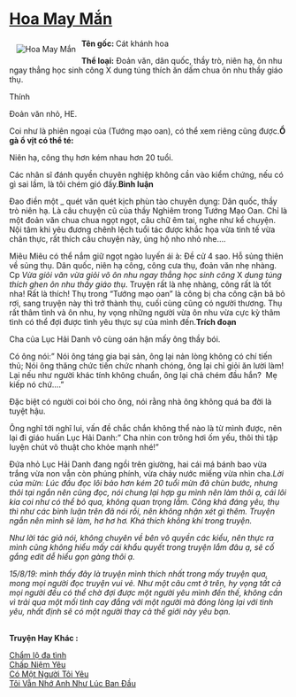 <a href="https://utruyen.com/hoa-may-man/19451/" title="Hoa May Mắn"><h1>Hoa May Mắn</h1></a><div style="display:table"><img align="right" style="float: left; padding: 10px;" src="https://utruyen.com/images/story/200x260/hoa-may-man.jpg" alt="Hoa May Mắn"><b>Tên gốc: </b>Cát khánh hoa<p></p><b>Thể loại:</b> Đoản văn, dân quốc, thầy trò, niên hạ, ôn nhu ngay thẳng học sinh công X dung túng thích ăn dấm chua ôn nhu thầy giáo thụ.<p></p>Thính<p></p>Đoản văn nhỏ, HE.<p></p>Coi như là phiên ngoại của (Tướng mạo oan), có thể xem riêng cũng được.<b>Ổ gà ổ vịt có thể té:</b><p></p>Niên hạ, công thụ hơn kém nhau hơn 20 tuổi.<p></p>Các nhân sĩ đánh quyền chuyên nghiệp không cần vào kiểm chứng, nếu có gì sai lầm, là tôi chém gió đấy.<b>Bình luận</b><p></p>Đao điền một _ quét văn quét kịch phùn tào chuyên dụng: Dân quốc, thầy trò niên hạ. Là câu chuyện cũ của thầy Nghiêm trong Tướng Mạo Oan. Chỉ là một đoản văn chua chua ngọt ngọt, câu chữ êm tai, nghe như kể chuyện. Nội tâm khi yêu đương chênh lệch tuổi tác được khắc họa vừa tinh tế vừa chân thực, rất thích câu chuyện này, ủng hộ nho nhỏ nhe….<p></p>Miêu Miêu có thể nắm giữ ngọt ngào luyến ái à: Đề cử 4 sao. Hỗ sủng thiên về sủng thụ. Dân quốc, niên hạ công, công cưa thụ, đoản văn nhẹ nhàng. Cp <em>Vừa giỏi văn vừa giỏi võ ôn nhu ngay thẳng học sinh công</em> X <em>dung túng thích ghen ôn nhu thầy giáo thụ</em>. Truyện rất là nhẹ nhàng, công rất là tốt nha! Rất là thích! Thụ trong “Tướng mạo oan” là công bị cha công cặn bã bỏ rơi, sang truyện này thì trở thành thụ, cuối cùng cũng có người thương. Thụ rất thâm tình và ôn nhu, hy vọng những người vừa ôn nhu vừa cực kỳ thâm tình có thể đợi được tình yêu thực sự của mình đến.<b>Trích đoạn</b><p></p>Cha của Lục Hải Danh vô cùng oán hận mấy ông thầy bói.<p></p>Có ông nói:” Nói ông táng gia bại sản, ông lại nản lòng không có chí tiến thủ; Nói ông thăng chức tiến chức nhanh chóng, ông lại chỉ giỏi ăn lười làm! Lại nếu như người khác tính không chuẩn, ông lại chả chém đầu hắn?  Mẹ kiếp nó chứ….”<p></p>Đặc biệt có người coi bói cho ông, nói rằng nhà ông không quá ba đời là tuyệt hậu.<p></p>Ông nghĩ tới nghĩ lui, vấn đề chắc chắn không thể nào là từ mình được, nên lại đi giáo huấn Lục Hải Danh:” Cha nhìn con trông hơi ốm yếu, thôi thì tập luyện chút võ thuật cho khỏe mạnh nhé!”<p></p>Đứa nhỏ Lục Hải Danh đang ngồi trên giường, hai cái má bánh bao vừa trắng vừa non vẫn còn phúng phính, vừa chảy nước miếng vừa nhìn cha.<em>Lời của mừn: Lúc đầu đọc lôi bảo hơn kém 20 tuổi mừn đã chùn bước, nhưng thôi tại ngắn nên cũng đọc, nói chung lại hợp gu mình nên làm thôi ạ, cái lôi kia coi như có thể bỏ qua, không quan trọng lắm. Công khá đáng yêu, thụ thì như các bình luận trên đã nói rồi, nên không nhận xét gì thêm. Truyện ngắn nên mình sẽ làm, hơ hơ hơ. Khá thích không khí trong truyện.</em><p></p><em>Như lời tác giả nói, không chuyên về bên võ quyền các kiểu, nên thực ra mình cũng không hiểu mấy cái khẩu quyết trong truyện lắm đâu ạ, sẽ cố gắng edit dễ hiểu gọn gàng thôi ạ.</em><p></p><em>15/8/19: mình thấy đây là truyện mình thích nhất trong mấy truyện qua, mong mọi người đọc truyện vui vẻ. Như một câu cmt ở trên, hy vọng tất cả mọi người đều có thể chờ đợi được một người yêu mình đến thế, không cần vì trải qua một mối tình cay đắng với một người mà đóng lòng lại với tình yêu, nhất định sẽ có một người thay cả thế giới này yêu bạn.</em></div><p><br><b>Truyện Hay Khác :</b></p><a href="https://utruyen.com/cham-lo-da-tinh/19448/" alt="Chẩm lộ đa tình">Chẩm lộ đa tình</a><br/><a href="https://github.com/quanluxury/ngontinhhot/tree/master/truyenhay/16905/" alt="Chấp Niệm Yêu">Chấp Niệm Yêu</a><br/><a href="https://truyenngontinhay.wordpress.com/2019/10/03/co-mot-nguoi-toi-yeu/" alt="Có Một Người Tôi Yêu">Có Một Người Tôi Yêu</a><br/><a href="https://github.com/quanluxury/ngontinhhot/tree/master/truyenhay/19115/" alt="Tôi Vẫn Nhớ Anh Như Lúc Ban Đầu">Tôi Vẫn Nhớ Anh Như Lúc Ban Đầu</a><br/>